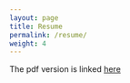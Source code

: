 ```yaml
---
layout: page
title: Resume
permalink: /resume/
weight: 4
---
```


The pdf version is linked [here](https://drive.google.com/file/d/1UYo7vw2guBCBBHWw80ZGZ3Grg-m5kwn5/view?usp=sharing)
